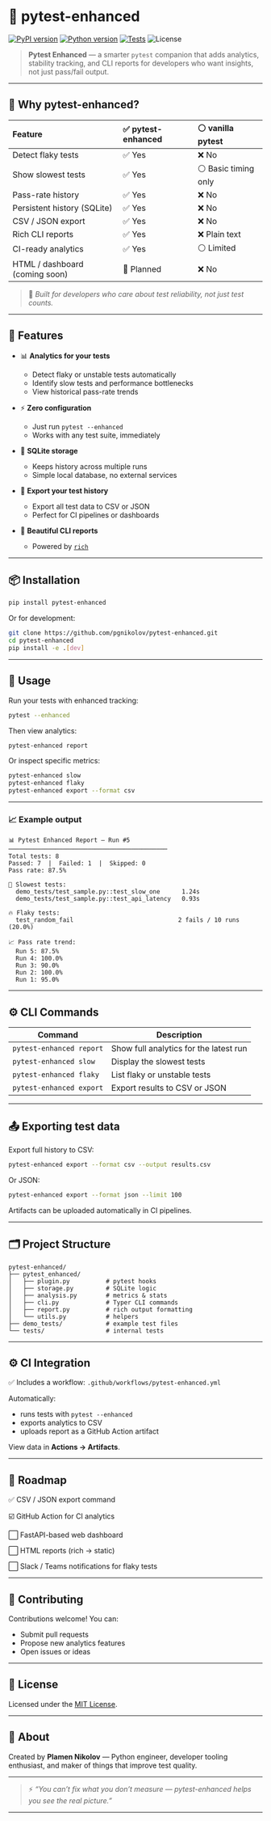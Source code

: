 # 🧪 pytest-enhanced

[![PyPI version](https://img.shields.io/pypi/v/pytest-enhanced.svg?color=blue\&label=PyPI)](https://pypi.org/project/pytest-enhanced/)
[![Python version](https://img.shields.io/badge/python-3.9%2B-blue.svg)](https://www.python.org/)
[![Tests](https://github.com/pgnikolov/pytest-enhanced/actions/workflows/pytest-enhanced.yml/badge.svg)](https://github.com/pgnikolov/pytest-enhanced/actions)
![License](https://img.shields.io/badge/license-MIT-green.svg)

> **Pytest Enhanced** — a smarter `pytest` companion that adds analytics, stability tracking,
> and CLI reports for developers who want insights, not just pass/fail output.

---

## 🚀 Why pytest-enhanced?

| Feature                        | ✅ pytest-enhanced | ⚪ vanilla pytest    |
| :----------------------------- | :---------------- | :------------------ |
| Detect flaky tests             | ✅ Yes             | ❌ No                |
| Show slowest tests             | ✅ Yes             | ⚪ Basic timing only |
| Pass-rate history              | ✅ Yes             | ❌ No                |
| Persistent history (SQLite)    | ✅ Yes             | ❌ No                |
| CSV / JSON export              | ✅ Yes             | ❌ No                |
| Rich CLI reports               | ✅ Yes             | ❌ Plain text        |
| CI-ready analytics             | ✅ Yes             | ⚪ Limited           |
| HTML / dashboard (coming soon) | 🚧 Planned        | ❌ No                |

> 🧠 *Built for developers who care about test reliability, not just test counts.*

---

## 🧩 Features

* 📊 **Analytics for your tests**

  * Detect flaky or unstable tests automatically
  * Identify slow tests and performance bottlenecks
  * View historical pass-rate trends
* ⚡ **Zero configuration**

  * Just run `pytest --enhanced`
  * Works with any test suite, immediately
* 💾 **SQLite storage**

  * Keeps history across multiple runs
  * Simple local database, no external services
* 🧮 **Export your test history**

  * Export all test data to CSV or JSON
  * Perfect for CI pipelines or dashboards
* 🎨 **Beautiful CLI reports**

  * Powered by [`rich`](https://github.com/Textualize/rich)

---

## 📦 Installation

```bash
pip install pytest-enhanced
```

Or for development:

```bash
git clone https://github.com/pgnikolov/pytest-enhanced.git
cd pytest-enhanced
pip install -e .[dev]
```

---

## 🧠 Usage

Run your tests with enhanced tracking:

```bash
pytest --enhanced
```

Then view analytics:

```bash
pytest-enhanced report
```

Or inspect specific metrics:

```bash
pytest-enhanced slow
pytest-enhanced flaky
pytest-enhanced export --format csv
```

---

### 📈 Example output

```
📊 Pytest Enhanced Report — Run #5
────────────────────────────────────────────
Total tests: 8
Passed: 7  |  Failed: 1  |  Skipped: 0
Pass rate: 87.5%

🐢 Slowest tests:
  demo_tests/test_sample.py::test_slow_one      1.24s
  demo_tests/test_sample.py::test_api_latency   0.93s

🔥 Flaky tests:
  test_random_fail                             2 fails / 10 runs (20.0%)

📈 Pass rate trend:
  Run 5: 87.5%
  Run 4: 100.0%
  Run 3: 90.0%
  Run 2: 100.0%
  Run 1: 95.0%
```

---

## ⚙️ CLI Commands

| Command                  | Description                            |
| ------------------------ | -------------------------------------- |
| `pytest-enhanced report` | Show full analytics for the latest run |
| `pytest-enhanced slow`   | Display the slowest tests              |
| `pytest-enhanced flaky`  | List flaky or unstable tests           |
| `pytest-enhanced export` | Export results to CSV or JSON          |

---

## 📤 Exporting test data

Export full history to CSV:

```bash
pytest-enhanced export --format csv --output results.csv
```

Or JSON:

```bash
pytest-enhanced export --format json --limit 100
```

Artifacts can be uploaded automatically in CI pipelines.

---

## 🗂️ Project Structure

```
pytest-enhanced/
├── pytest_enhanced/
│   ├── plugin.py          # pytest hooks
│   ├── storage.py         # SQLite logic
│   ├── analysis.py        # metrics & stats
│   ├── cli.py             # Typer CLI commands
│   ├── report.py          # rich output formatting
│   └── utils.py           # helpers
├── demo_tests/            # example test files
└── tests/                 # internal tests
```

---

## ⚙️ CI Integration

✅ Includes a workflow: `.github/workflows/pytest-enhanced.yml`

Automatically:

* runs tests with `pytest --enhanced`
* exports analytics to CSV
* uploads report as a GitHub Action artifact

View data in **Actions → Artifacts**.

---

## 🧩 Roadmap

✅ CSV / JSON export command

☑️ GitHub Action for CI analytics

⬜ FastAPI-based web dashboard

⬜ HTML reports (rich → static)

⬜ Slack / Teams notifications for flaky tests

---

## 🤝 Contributing

Contributions welcome!
You can:

* Submit pull requests
* Propose new analytics features
* Open issues or ideas

---

## 📄 License

Licensed under the [MIT License](LICENSE).

---

## 💬 About

Created by **Plamen Nikolov** —
Python engineer, developer tooling enthusiast, and maker of things that improve test quality.

---

> ⚡ *“You can’t fix what you don’t measure — pytest-enhanced helps you see the real picture.”*

---